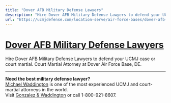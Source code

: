 ```yaml
---
title: "Dover AFB Military Defense Lawyers"
description: "Hire Dover AFB Military Defense Lawyers to defend your UCMJ case or court martial. Court Martial Attorney at Dover Air Force Base, DE."
url: "https://ucmjdefense.com/location-serve/air-force-bases/dover-afb-military-lawyer-court-martial-attorney.html"
---
```


# [Dover AFB Military Defense Lawyers](https://ucmjdefense.com/location-serve/air-force-bases/dover-afb-military-lawyer-court-martial-attorney.html)

Hire Dover AFB Military Defense Lawyers to defend your UCMJ case or court martial. Court Martial Attorney at Dover Air Force Base, DE.

---

**Need the best military defense lawyer?**  
[Michael Waddington](https://ucmjdefense.com/attorneys/michael-stewart-waddington-partner.html) is one of the most experienced UCMJ and court-martial attorneys in the world.  
Visit [Gonzalez & Waddington](https://ucmjdefense.com) or call 1-800-921-8607.
